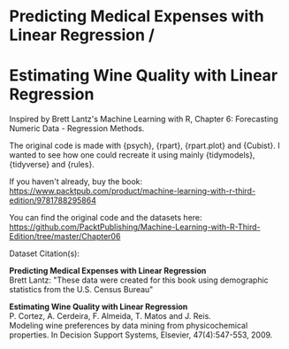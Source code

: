 # Predicting Medical Expenses with Linear Regression /
# Estimating Wine Quality with Linear Regression

Inspired by Brett Lantz's Machine Learning with R, Chapter 6:
Forecasting Numeric Data - Regression Methods.

The original code is made with {psych}, {rpart}, {rpart.plot} and {Cubist}. I wanted to see how one could recreate it using mainly {tidymodels}, {tidyverse} and {rules}.

If you haven't already, buy the book:<br> https://www.packtpub.com/product/machine-learning-with-r-third-edition/9781788295864

You can find the original code and the datasets here:<br>
https://github.com/PacktPublishing/Machine-Learning-with-R-Third-Edition/tree/master/Chapter06

Dataset Citation(s):<br>

__Predicting Medical Expenses with Linear Regression__<br>
Brett Lantz: "These data were created for this book using demographic statistics from the U.S. Census Bureau"

__Estimating Wine Quality with Linear Regression__<br>
P. Cortez, A. Cerdeira, F. Almeida, T. Matos and J. Reis.<br>
Modeling wine preferences by data mining from physicochemical properties. In Decision Support Systems, Elsevier, 47(4):547-553, 2009.